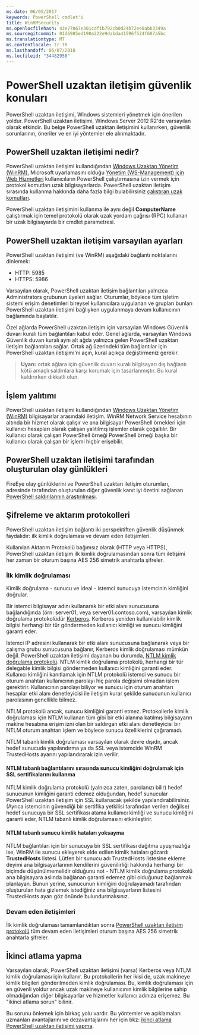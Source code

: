 ```yaml
---
ms.date: 06/05/2017
keywords: PowerShell cmdlet'i
title: WinRMSecurity
ms.openlocfilehash: 43e77067e301cdf1b792cb0d24b72ee0abb3349a
ms.sourcegitcommit: 01d6985ed190a222e9da1da41596f524f607a5bc
ms.translationtype: MT
ms.contentlocale: tr-TR
ms.lasthandoff: 06/07/2018
ms.locfileid: "34482956"
---
```

# <a name="powershell-remoting-security-considerations"></a>PowerShell uzaktan iletişim güvenlik konuları

PowerShell uzaktan iletişimi, Windows sistemleri yönetmek için önerilen yoldur. PowerShell uzaktan iletişimi, Windows Server 2012 R2'de varsayılan olarak etkindir. Bu belge PowerShell uzaktan iletişimini kullanırken, güvenlik sorunlarının, öneriler ve en iyi yöntemler ele alınmaktadır.

## <a name="what-is-powershell-remoting"></a>PowerShell uzaktan iletişimi nedir?

PowerShell uzaktan iletişimi kullandığından [Windows Uzaktan Yönetim (WinRM)](https://msdn.microsoft.com/library/windows/desktop/aa384426.aspx), Microsoft uyarlamasını olduğu [Yönetim (WS-Management) için Web Hizmetleri](http://www.dmtf.org/sites/default/files/standards/documents/DSP0226_1.2.0.pdf) kullanıcıların PowerShell çalıştırmasına izin vermek için protokol komutları uzak bilgisayarlarda. PowerShell uzaktan iletişim sırasında kullanma hakkında daha fazla bilgi bulabilirsiniz [çalıştıran uzak komutları](https://technet.microsoft.com/library/dd819505.aspx).

PowerShell uzaktan iletişimini kullanma ile aynı değil **ComputerName** çalıştırmak için temel protokolü olarak uzak yordam çağrısı (RPC) kullanan bir uzak bilgisayarda bir cmdlet parametresi.

## <a name="powershell-remoting-default-settings"></a>PowerShell uzaktan iletişim varsayılan ayarları

PowerShell uzaktan iletişimi (ve WinRM) aşağıdaki bağlantı noktalarını dinlemek:

- HTTP: 5985
- HTTPS: 5986

Varsayılan olarak, PowerShell uzaktan iletişim bağlantıları yalnızca Administrators grubunun üyeleri sağlar. Oturumlar, böylece tüm işletim sistemi erişim denetimleri bireysel kullanıcılara uygulanan ve grupları bunları PowerShell uzaktan iletişimi bağlıyken uygulanmaya devam kullanıcının bağlamında başlatılır.

Özel ağlarda PowerShell uzaktan iletişim için varsayılan Windows Güvenlik duvarı kuralı tüm bağlantıları kabul eder. Genel ağlarda, varsayılan Windows Güvenlik duvarı kuralı aynı alt ağda yalnızca gelen PowerShell uzaktan iletişim bağlantıları sağlar. Ortak ağ üzerindeki tüm bağlantılar için PowerShell uzaktan iletişimi'ni açın, kural açıkça değiştirmeniz gerekir.

>**Uyarı:** ortak ağlara için güvenlik duvarı kuralı bilgisayarı dış bağlantı kötü amaçlı saldırılara karşı korumak için tasarlanmıştır. Bu kural kaldırırken dikkatli olun.

## <a name="process-isolation"></a>İşlem yalıtımı

PowerShell uzaktan iletişimi kullandığından [Windows Uzaktan Yönetim (WinRM)](https://msdn.microsoft.com/library/windows/desktop/aa384426) bilgisayarlar arasındaki iletişim.
WinRM Network Service hesabının altında bir hizmet olarak çalışır ve ana bilgisayar PowerShell örnekleri için kullanıcı hesapları olarak çalışan yalıtılmış işlemler olarak çoğaltılır. Bir kullanıcı olarak çalışan PowerShell örneği PowerShell örneği başka bir kullanıcı olarak çalışan bir işlemi hiçbir erişebilir.

## <a name="event-logs-generated-by-powershell-remoting"></a>PowerShell uzaktan iletişimi tarafından oluşturulan olay günlükleri

FireEye olay günlüklerini ve PowerShell uzaktan iletişim oturumları, adresinde tarafından oluşturulan diğer güvenlik kanıt iyi özetini sağlanan [PowerShell saldırılarının araştırılması](https://www.fireeye.com/content/dam/fireeye-www/global/en/solutions/pdfs/wp-lazanciyan-investigating-powershell-attacks.pdf).

## <a name="encryption-and-transport-protocols"></a>Şifreleme ve aktarım protokolleri

PowerShell uzaktan iletişim bağlantı iki perspektiften güvenlik düşünmek faydalıdır: ilk kimlik doğrulaması ve devam eden iletişimleri.

Kullanılan Aktarım Protokolü bağımsız olarak (HTTP veya HTTPS), PowerShell uzaktan iletişim ilk kimlik doğrulamasından sonra tüm iletişimi her zaman bir oturum başına AES 256 simetrik anahtarla şifreler.

### <a name="initial-authentication"></a>İlk kimlik doğrulaması

Kimlik doğrulama - sunucu ve ideal - istemci sunucuya istemcinin kimliğini doğrular.

Bir istemci bilgisayar adını kullanarak bir etki alanı sunucusuna bağlandığında (örn: server01, veya server01.contoso.com), varsayılan kimlik doğrulama protokolüdür [Kerberos](https://msdn.microsoft.com/library/windows/desktop/aa378747.aspx).
Kerberos yeniden kullanılabilir kimlik bilgisi herhangi bir tür göndermeden kullanıcı kimliği ve sunucu kimliğini garanti eder.

İstemci IP adresini kullanarak bir etki alanı sunucusuna bağlanarak veya bir çalışma grubu sunucusuna bağlanır, Kerberos kimlik doğrulaması mümkün değil. PowerShell uzaktan iletişimi dayanan bu durumda, [NTLM kimlik doğrulama protokolü](https://msdn.microsoft.com/library/windows/desktop/aa378749.aspx). NTLM kimlik doğrulama protokolü, herhangi bir tür delegable kimlik bilgisi göndermeden kullanıcı kimliğini garanti eder. Kullanıcı kimliğini kanıtlamak için NTLM protokolü istemci ve sunucu bir oturum anahtarı kullanıcının parolayı hiç parola değişimi olmadan işlem gerektirir. Kullanıcının parolayı biliyor ve sunucu için oturum anahtarı hesaplar etki alanı denetleyicisi ile iletişim kurar şekilde sunucunun kullanıcı parolasının genellikle bilmez.

NTLM protokolü ancak, sunucu kimliğini garanti etmez. Protokollerle kimlik doğrulaması için NTLM kullanan tüm gibi bir etki alanına katılmış bilgisayarın makine hesabına erişim izni olan bir saldırgan etki alanı denetleyicisi bir NTLM oturum anahtarı işlem ve böylece sunucu özelliklerini çağıramadı.

NTLM tabanlı kimlik doğrulaması varsayılan olarak devre dışıdır, ancak hedef sunucuda yapılandırma ya da SSL veya istemcide WinRM TrustedHosts ayarını yapılandırarak izin verilir.

#### <a name="using-ssl-certificates-to-validate-server-identity-during-ntlm-based-connections"></a>NTLM tabanlı bağlantılarını sırasında sunucu kimliğini doğrulamak için SSL sertifikalarını kullanma

NTLM kimlik doğrulama protokolü (yalnızca zaten, parolanızı bilir) hedef sunucunun kimliğini garanti edemez olduğundan, hedef sunucular PowerShell uzaktan iletişim için SSL kullanacak şekilde yapılandırabilirsiniz. (Ayrıca istemcinin güvendiği bir sertifika yetkilisi tarafından verilen değilse) hedef sunucuya bir SSL sertifikası atama kullanıcı kimliği ve sunucu kimliğini garanti eder, NTLM tabanlı kimlik doğrulamasını etkinleştirir.

#### <a name="ignoring-ntlm-based-server-identity-errors"></a>NTLM tabanlı sunucu kimlik hataları yoksayma

NTLM bağlantıları için bir sunucuya bir SSL sertifikası dağıtma uyuşmazlığa ise, WinRM ile sunucu ekleyerek elde edilen kimlik hataları gözardı **TrustedHosts** listesi. Lütfen bir sunucu adı TrustedHosts listesine ekleme deyimi ana bilgisayarlarının kendilerini güvenilirliği hakkında herhangi bir biçimde düşünülmemelidir olduğunu not - NTLM kimlik doğrulama protokolü ana bilgisayara aslında bağlanan garanti edemez gibi olduğunuz bağlanmak planlayan.
Bunun yerine, sunucunun kimliğini doğrulayamadı tarafından oluşturulan hata gizlemek istediğiniz ana bilgisayarların listesini TrustedHosts ayarı göz önünde bulundurmalısınız.


### <a name="ongoing-communication"></a>Devam eden iletişimleri

İlk kimlik doğrulaması tamamlandıktan sonra [PowerShell uzaktan iletişim protokolü](https://msdn.microsoft.com/library/dd357801.aspx) tüm devam eden iletişimleri oturum başına AES 256 simetrik anahtarla şifreler.


## <a name="making-the-second-hop"></a>İkinci atlama yapma

Varsayılan olarak, PowerShell uzaktan iletişimi (varsa) Kerberos veya NTLM kimlik doğrulaması için kullanır. Bu protokollerin her ikisi de, uzak makineye kimlik bilgileri gönderilmeden kimlik doğrulaması.
Bu, kimlik doğrulaması için en güvenli yoldur ancak uzak makineye kullanıcının kimlik bilgilerine sahip olmadığından diğer bilgisayarlar ve hizmetler kullanıcı adınıza erişemez.
Bu "ikinci atlama sorun" bilinir.

Bu sorunu önlemek için birkaç yolu vardır. Bu yöntemler ve açıklamaları uzmanları avantajlarını ve dezavantajlarını her için bkz: [ikinci atlama PowerShell uzaktan iletişimi yapma](PS-remoting-second-hop.md).